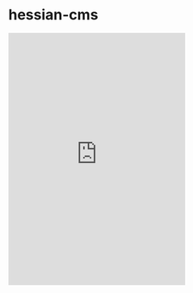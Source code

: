 # hessian-cms

<iframe src="https://discord.com/widget?id=979385773352714240&theme=dark" width="350" height="500" allowtransparency="true" frameborder="0" sandbox="allow-popups allow-popups-to-escape-sandbox allow-same-origin allow-scripts"></iframe>
